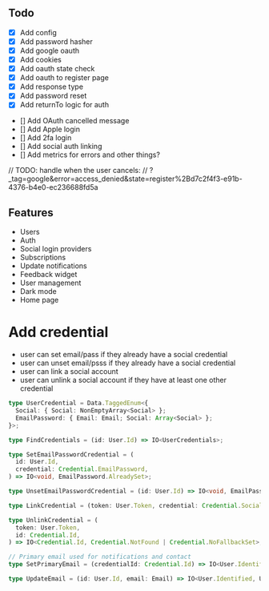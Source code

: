 ## Todo

- [x] Add config
- [x] Add password hasher
- [x] Add google oauth
- [x] Add cookies
- [x] Add oauth state check
- [x] Add oauth to register page
- [x] Add response type
- [x] Add password reset
- [x] Add returnTo logic for auth
- [] Add OAuth cancelled message
- [] Add Apple login
- [] Add 2fa login
- [] Add social auth linking
- [] Add metrics for errors and other things?

// TODO: handle when the user cancels:
// ?\_tag=google&error=access_denied&state=register%2Bd7c2f4f3-e91b-4376-b4e0-ec236688fd5a

## Features

- Users
- Auth
- Social login providers
- Subscriptions
- Update notifications
- Feedback widget
- User management
- Dark mode
- Home page

# Add credential

- user can set email/pass if they already have a social credential
- user can unset email/psss if they already have a social credential
- user can link a social account
- user can unlink a social account if they have at least one other credential

```ts
type UserCredential = Data.TaggedEnum<{
  Social: { Social: NonEmptyArray<Social> };
  EmailPassword: { Email: Email; Social: Array<Social> };
}>;

type FindCredentials = (id: User.Id) => IO<UserCredentials>;

type SetEmailPasswordCredential = (
  id: User.Id,
  credential: Credential.EmailPassword,
) => IO<void, EmailPassword.AlreadySet>;

type UnsetEmailPasswordCredential = (id: User.Id) => IO<void, EmailPassword.NotSet | Credential.NoFallbackSet>;

type LinkCredential = (token: User.Token, credential: Credential.Social) => IO<Credential.Id, Credential.AlreadyInUse>;

type UnlinkCredential = (
  token: User.Token,
  id: Credential.Id,
) => IO<Credential.Id, Credential.NotFound | Credential.NoFallbackSet>;

// Primary email used for notifications and contact
type SetPrimaryEmail = (credentialId: Credential.Id) => IO<User.Identified, Credential.NotFound>;

type UpdateEmail = (id: User.Id, email: Email) => IO<User.Identified, User.NotFound | EmailAlreadyInUse>;
```
